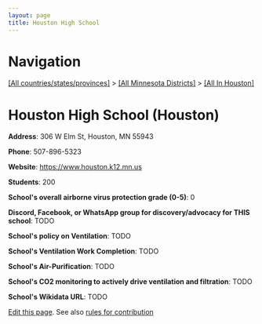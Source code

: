```yaml
---
layout: page
title: Houston High School
---
```

# Navigation

[[All countries/states/provinces]](../../..) > [[All Minnesota Districts]](../..) > [[All In Houston]](..)

# Houston High School (Houston)

**Address**: 306 W Elm St, Houston, MN 55943

**Phone**: 507-896-5323

**Website**: <https://www.houston.k12.mn.us>

**Students**: 200

**School's overall airborne virus protection grade (0-5)**: 0

**Discord, Facebook, or WhatsApp group for discovery/advocacy for THIS school**: TODO

**School's policy on Ventilation**: TODO

**School's Ventilation Work Completion**: TODO

**School's Air-Purification**: TODO

**School's CO2 monitoring to actively drive ventilation and filtration**: TODO

**School's Wikidata URL**: TODO


[Edit this page](https://github.com/ventilate-schools/MN/edit/main/./Houston/Houston_High_School.md). See also [rules for contribution](../../../contribution-rules/)